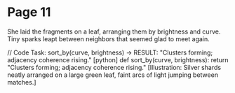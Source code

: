 # Page 11

She laid the fragments on a leaf, arranging them by brightness and curve.
Tiny sparks leapt between neighbors that seemed glad to meet again.

// Code Task: sort_by(curve, brightness) → RESULT: "Clusters forming; adjacency coherence rising."
[python]
def sort_by(curve, brightness):
	return "Clusters forming; adjacency coherence rising."
[Illustration: Silver shards neatly arranged on a large green leaf, faint arcs of light jumping between matches.]
